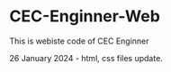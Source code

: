# CEC-Enginner-Web
This is webiste code of CEC Enginner 

26 January 2024 - html, css files update. 

